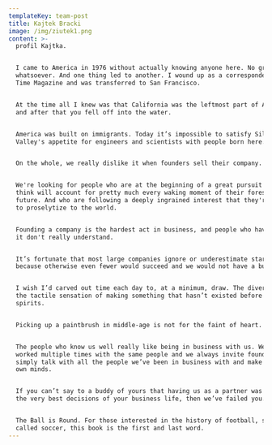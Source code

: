 ```yaml
---
templateKey: team-post
title: Kajtek Bracki
image: /img/ziutek1.png
content: >-
  profil Kajtka.


  I came to America in 1976 without actually knowing anyone here. No grand plan
  whatsoever. And one thing led to another. I wound up as a correspondent for
  Time Magazine and was transferred to San Francisco.


  At the time all I knew was that California was the leftmost part of America,
  and after that you fell off into the water.


  America was built on immigrants. Today it’s impossible to satisfy Silicon
  Valley's appetite for engineers and scientists with people born here.


  On the whole, we really dislike it when founders sell their company.


  We're looking for people who are at the beginning of a great pursuit that they
  think will account for pretty much every waking moment of their foreseeable
  future. And who are following a deeply ingrained interest that they're ready
  to proselytize to the world.


  Founding a company is the hardest act in business, and people who haven't done
  it don't really understand.


  It’s fortunate that most large companies ignore or underestimate startups
  because otherwise even fewer would succeed and we would not have a business.


  I wish I’d carved out time each day to, at a minimum, draw. The diversion and
  the tactile sensation of making something that hasn’t existed before buoys the
  spirits.


  Picking up a paintbrush in middle-age is not for the faint of heart.


  The people who know us well really like being in business with us. We’ve
  worked multiple times with the same people and we always invite founders to
  simply talk with all the people we’ve been in business with and make up their
  own minds.


  If you can’t say to a buddy of yours that having us as a partner was one of
  the very best decisions of your business life, then we’ve failed you.


  The Ball is Round. For those interested in the history of football, sometimes
  called soccer, this book is the first and last word.
---
```


